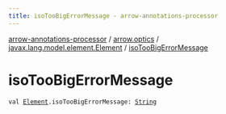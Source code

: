 ```yaml
---
title: isoTooBigErrorMessage - arrow-annotations-processor
---
```


[arrow-annotations-processor](../../index.html) / [arrow.optics](../index.html) / [javax.lang.model.element.Element](index.html) / [isoTooBigErrorMessage](./iso-too-big-error-message.html)

# isoTooBigErrorMessage

`val `[`Element`](http://docs.oracle.com/javase/6/docs/api/javax/lang/model/element/Element.html)`.isoTooBigErrorMessage: `[`String`](https://kotlinlang.org/api/latest/jvm/stdlib/kotlin/-string/index.html)